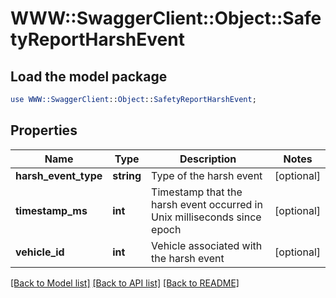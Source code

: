 # WWW::SwaggerClient::Object::SafetyReportHarshEvent

## Load the model package
```perl
use WWW::SwaggerClient::Object::SafetyReportHarshEvent;
```

## Properties
Name | Type | Description | Notes
------------ | ------------- | ------------- | -------------
**harsh_event_type** | **string** | Type of the harsh event | [optional] 
**timestamp_ms** | **int** | Timestamp that the harsh event occurred in Unix milliseconds since epoch | [optional] 
**vehicle_id** | **int** | Vehicle associated with the harsh event | [optional] 

[[Back to Model list]](../README.md#documentation-for-models) [[Back to API list]](../README.md#documentation-for-api-endpoints) [[Back to README]](../README.md)


